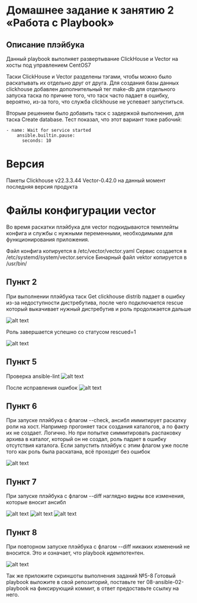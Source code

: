 
# Домашнее задание к занятию 2 «Работа с Playbook»

## Описание плэйбука
Данный playbook выполняет развертывание ClickHouse и Vector на хосты под управлением CentOS7

Таски ClickHouse и Vector разделены тэгами, чтобы можно было раскатывать их отдельно друг от друга.
Для создания базы данных clickhouse добавлен дополнительный тег make-db для отдельного запуска таска по причине того, что таск часто падает в ошибку, вероятно, из-за того, что служба clickhouse не успевает запуститься.

Вторым решением было добавить таск с задержкой выполнения, для таска Create database. Тест показал, что этот вариант тоже рабочий:

```ansible
- name: Wait for service started
    ansible.builtin.pause:
      seconds: 10
```
# Версия
Пакеты Clickhouse v22.3.3.44
Vector-0.42.0 на данный момент последняя версия продукта

# Файлы конфигурации vector
Во время раскатки плэйбука для vector подкидываются темплейты конфига и службы с нужными переменными, необходимыми для функционирования приложения.

Файл конфига копируется в /etc/vector/vector.yaml
Сервис создается в /etc/systemd/system/vector.service
Бинарный файл vektor копируется в /usr/bin/

## Пункт 2

При выполнении плэйбука таск Get clickhouse distrib падает в ошибку из-за недоступности дистребутива, после чего подключается rescue который выкачивает нужный дистребутив и роль продолжается дальше

![alt text](image-7.png)

Роль завершается успешно со статусом rescued=1

![alt text](image-6.png)

## Пункт 5
Проверка ansible-lint
![alt text](image.png)

После исправления ошибок
![alt text](image-8.png)

## Пункт 6

При запуске плэйбука с флагом --check, ансибл иммитирует раскатку роли на хост. Например прогоняет таск создания каталогов, а по факту их не создает. Логично. Но при попытке симмитировать распаковку архива в каталог, который он не создал, роль падает в ошибку отсутствия каталога.
Если запустить плэйбук с этим флагом уже после того как роль была раскатана, всё проходит без ошибок

![alt text](image-5.png)

## Пункт 7

При запуске плэйбука с флагом --diff наглядно видны все изменения, которые вносит ансибл

![alt text](image-1.png)
![alt text](image-2.png)
![alt text](image-3.png)

## Пункт 8

При повторном запуске плэйбука с флагом --diff никаких изменений не вносится. Это и означает, что playbook идемпотентен.

![alt text](image-4.png)

Так же приложите скриншоты выполнения заданий №5-8
Готовый playbook выложите в свой репозиторий, поставьте тег 08-ansible-02-playbook на фиксирующий коммит, в ответ предоставьте ссылку на него.

